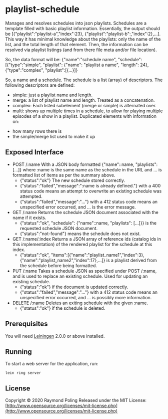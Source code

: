 # playlist-schedule

Manages and resolves schedules into json playlists. Schedules are a
template filled with basic playlist information. Essentially, the
output should be [{"playlist":"playlist-a","index":23},
{"playlist":"playlist-b":,"index":2},...]. This way it has minimal
knowledge about the playlists: only the name of the list, and the
total length of that element. Then, the information can be resolved
via playlist listings (and from there file meta and/or file location).

So, the data format will be:
{"name":"schedule name", "schedule": [{"type":"simple", "playlist":
{"name": "playlist a name", "length": 24},
{"type":"complex", "playlist":[{...}]}

So, a name and a schedule. The schedule is a list (array) of
descriptors. The following descriptors are defined:
- simple: just a
playlist name and length.
- merge: a list of playlist name and
length. Treated as a concatenation.
- complex: Each listed subelement
(merge or simple) is alternated over.
- multi: shows up multiple
times in a schedule, to allow for playing multiple episodes of a show
in a playlist. Duplicated elements with information on:
* how many rows there is
* the simple/merge list used to make it up

## Exposed Interface

- POST /:name
  With a JSON body formatted {"name"::name, "playlists":[...]} where :name is the
  same name as the schedule in the URL and ... is formatted list of items as per
  the summary above.
  * {"status":"ok"} The new schedule stored correctly.
  * {"status":"failed","message":":name is already defined."} with a 400 status code means an
  attempt to overwrite an existing schedule was attempted.
  * {"status":"failed","message":"..."} with a 412 status code means an unspecified error occurred,
  and ... is the error message.
- GET /:name
  Returns the schedule JSON document associated with the name if it exists.
  * {"status":"ok", "schedule": {"name"::name, "playlists": [...]}} is the requested schedule JSON document.
  * {"status":"not-found"} means the schedule does not exist.
- GET /:name/:index
  Returns a JSON array of reference ids (catalog ids in this implementation) of
  the rendered playlist for the schedule at this index.
  * {"status":"ok", "items":[{"name":"playlist_name1","index":3},{"name":"playlist_name2","index":17},...]}
   is a playlist derived from the schedule before being formatted.
- PUT /:name
  Takes a schedule JSON as specified under POST /:name, and is used to replace
  an existing schedule. Used for updating an existing schedule.
  * {"status":"ok"} if the document is updated correctly.
  * {"status":"failed","message":"..."} with a 412 status code means an unspecified error occurred,
  and ... is possibly more information.
- DELETE /:name
  Deletes an exiting schedule with the given :name.
  * {"status":"ok"} if the schedule is deleted.

## Prerequisites

You will need [Leiningen][] 2.0.0 or above installed.

[leiningen]: https://github.com/technomancy/leiningen

## Running

To start a web server for the application, run:

    lein ring server

## License

Copyright © 2020 Raymond Poling
Released under the MIT License: [http://www.opensource.org/licenses/mit-license.php](http://www.opensource.org/licenses/mit-license.php)
